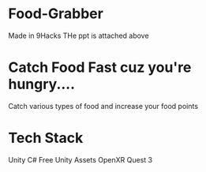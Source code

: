 # Food-Grabber
Made in 9Hacks
THe ppt is attached above

# Catch Food Fast cuz you're hungry....
Catch various types of food and increase your food points

# Tech Stack
Unity
C#
Free Unity Assets
OpenXR
Quest 3
